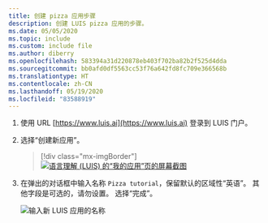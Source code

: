 ```yaml
---
title: 创建 pizza 应用步骤
description: 创建 LUIS pizza 应用的步骤。
ms.date: 05/05/2020
ms.topic: include
ms.custom: include file
ms.author: diberry
ms.openlocfilehash: 583394a31d220878eb403f702ba82b2f525d4dda
ms.sourcegitcommit: bb0afd0df5563cc53f76a642fd8fc709e366568b
ms.translationtype: HT
ms.contentlocale: zh-CN
ms.lasthandoff: 05/19/2020
ms.locfileid: "83588919"
---
```

1. 使用 URL [https://www.luis.ai](https://www.luis.ai) 登录到 LUIS 门户。

1. 选择“创建新应用”。

    > [!div class="mx-imgBorder"]
    > [![语言理解 (LUIS) 的“我的应用”页的屏幕截图](../media/create-app-in-portal.png "语言理解 (LUIS) 的“我的应用”页的屏幕截图")](../media/create-app-in-portal.png#lightbox)

1. 在弹出的对话框中输入名称 `Pizza tutorial`，保留默认的区域性“英语”。 其他字段是可选的，请勿设置。 选择“完成”。

    ![输入新 LUIS 应用的名称](../media/create-pizza-tutorial-app-in-portal.png)




